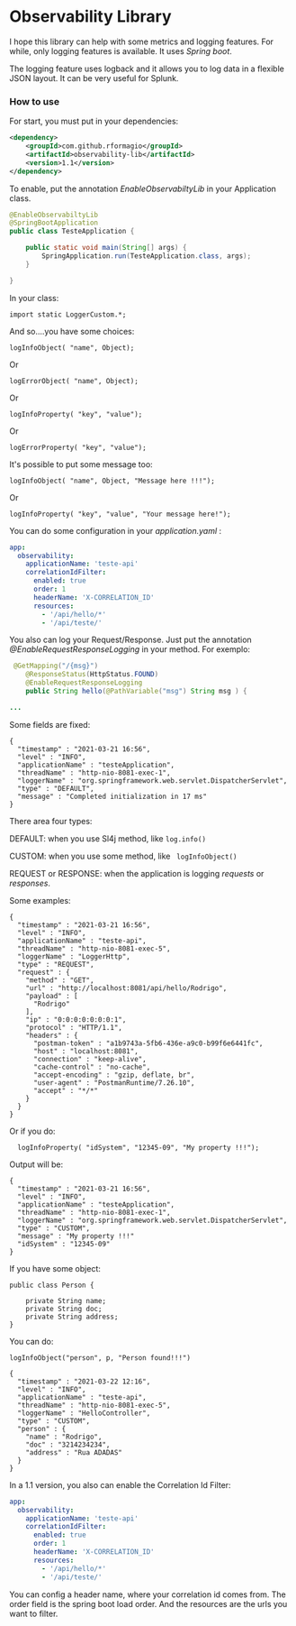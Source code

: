 # Observability Library

I hope this library can help with some metrics and logging features. For while, 
only logging features is available.
It uses *Spring boot*.

The logging feature uses logback and it allows you to log data in a flexible JSON layout. It can be very useful for Splunk. 


### How to use

For start, you must put in your dependencies:
```xml
<dependency>
    <groupId>com.github.rformagio</groupId>
    <artifactId>observability-lib</artifactId>
    <version>1.1</version>
</dependency>
```
 
To enable, put the annotation *EnableObservabiltyLib* in your Application class.

``` java
@EnableObservabiltyLib
@SpringBootApplication
public class TesteApplication {

    public static void main(String[] args) {
        SpringApplication.run(TesteApplication.class, args);
    }

}

``` 

In your class:

```
import static LoggerCustom.*;
```

And so....you have some choices:

```
logInfoObject( "name", Object);
```

Or 

```
logErrorObject( "name", Object);
```

Or 

```
logInfoProperty( "key", "value");
```

Or 

```
logErrorProperty( "key", "value");
```

It's possible to put some message too:

```
logInfoObject( "name", Object, "Message here !!!");
```

Or 

```
logInfoProperty( "key", "value", "Your message here!");
```

You can do some configuration in your *application.yaml* :
``` yaml
app:
  observability:
    applicationName: 'teste-api'
    correlationIdFilter:
      enabled: true
      order: 1
      headerName: 'X-CORRELATION_ID'
      resources:
        - '/api/hello/*'
        - '/api/teste/'
```

You also can log your Request/Response. Just put the annotation *@EnableRequestResponseLogging* in your method. For exemplo:

``` java
 @GetMapping("/{msg}")
    @ResponseStatus(HttpStatus.FOUND)
    @EnableRequestResponseLogging
    public String hello(@PathVariable("msg") String msg ) {  

...

```

Some fields are fixed:

```
{
  "timestamp" : "2021-03-21 16:56",
  "level" : "INFO",
  "applicationName" : "testeApplication",
  "threadName" : "http-nio-8081-exec-1",
  "loggerName" : "org.springframework.web.servlet.DispatcherServlet",
  "type" : "DEFAULT",
  "message" : "Completed initialization in 17 ms"
}
```

There area four types:

DEFAULT: when you use Sl4j method, like ```log.info() ```

CUSTOM: when you use some method, like ``` logInfoObject()```

REQUEST or RESPONSE: when the application is logging *requests* or *responses*.


Some examples:

```
{
  "timestamp" : "2021-03-21 16:56",
  "level" : "INFO",
  "applicationName" : "teste-api",
  "threadName" : "http-nio-8081-exec-5",
  "loggerName" : "LoggerHttp",
  "type" : "REQUEST",
  "request" : {
    "method" : "GET",
    "url" : "http://localhost:8081/api/hello/Rodrigo",
    "payload" : [
      "Rodrigo"
    ],
    "ip" : "0:0:0:0:0:0:0:1",
    "protocol" : "HTTP/1.1",
    "headers" : {
      "postman-token" : "a1b9743a-5fb6-436e-a9c0-b99f6e6441fc",
      "host" : "localhost:8081",
      "connection" : "keep-alive",
      "cache-control" : "no-cache",
      "accept-encoding" : "gzip, deflate, br",
      "user-agent" : "PostmanRuntime/7.26.10",
      "accept" : "*/*"
    }
  }
}
```


Or if you do: 
```
  logInfoProperty( "idSystem", "12345-09", "My property !!!");
```
Output will be:

```
{
  "timestamp" : "2021-03-21 16:56",
  "level" : "INFO",
  "applicationName" : "testeApplication",
  "threadName" : "http-nio-8081-exec-1",
  "loggerName" : "org.springframework.web.servlet.DispatcherServlet",
  "type" : "CUSTOM",
  "message" : "My property !!!"
  "idSystem" : "12345-09"  
}
```
If you have some object:

```
public class Person {

    private String name;
    private String doc;
    private String address;
}
```

You can do:

```
logInfoObject("person", p, "Person found!!!")
```

```
{
  "timestamp" : "2021-03-22 12:16",
  "level" : "INFO",
  "applicationName" : "teste-api",
  "threadName" : "http-nio-8081-exec-5",
  "loggerName" : "HelloController",
  "type" : "CUSTOM",
  "person" : {
    "name" : "Rodrigo",
    "doc" : "3214234234",
    "address" : "Rua ADADAS"
  }
}
```
 In a 1.1 version, you also can enable the Correlation Id Filter:
``` yaml
app:
  observability:
    applicationName: 'teste-api'
    correlationIdFilter:
      enabled: true
      order: 1
      headerName: 'X-CORRELATION_ID'
      resources:
        - '/api/hello/*'
        - '/api/teste/'

```

You can config a header name, where your correlation id comes from. The order field is 
the spring boot load order. And the resources are the urls you want to filter.


